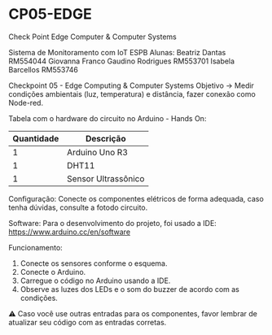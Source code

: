 # CP05-EDGE
Check Point Edge Computer &amp; Computer Systems

Sistema de Monitoramento com IoT
ESPB 
Alunas:
Beatriz Dantas RM554044
Giovanna Franco Gaudino Rodrigues RM553701
Isabela Barcellos  RM553746
 
Checkpoint 05 - Edge Computing & Computer Systems
Objetivo →  Medir condições ambientais (luz, temperatura) e distância, fazer conexão como Node-red.


Tabela com o hardware do circuito no Arduino - Hands On:

| Quantidade | Descrição                     |
| ---------- | ----------------------------- |
| 1          | Arduino Uno R3                |
| 1          | DHT11                         |
| 1          | Sensor Ultrassônico           |



Configuração:
Conecte os componentes elétricos de forma adequada, caso tenha dúvidas, consulte a fotodo circuito.

Software: 
Para o desenvolvimento do projeto, foi usado a IDE: 
https://www.arduino.cc/en/software

Funcionamento: 
1. Conecte os sensores conforme o esquema. 
2. Conecte o Arduino. 
3. Carregue o código no Arduino usando a IDE. 
4. Observe as luzes dos LEDs e o som do buzzer de acordo com as condições. 

⚠️ Caso você use outras entradas para os componentes, favor lembrar de atualizar seu código com as entradas corretas. 
